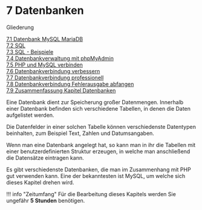 # 7 Datenbanken

Gliederung

[7.1 Datenbank MySQL MariaDB](7.1DatenbankMySQLMariaDB.md)<br>
[7.2 SQL](7.2SQL.md)<br>
[7.3 SQL - Beispiele](7.3SQLBeispiele.md)<br>
[7.4 Datenbankverwaltung mit phpMyAdmin](7.4DatenbankverwaltungmitphpMyAdmin.md)<br>
[7.5 PHP und MySQL verbinden](7.5PHPundMySQLverbinden.md)<br>
[7.6 Datenbankverbindung verbessern](7.6Datenbankverbindungverbessern.md)<br>
[7.7 Datenbankverbindung professionell](7.7Datenbankverbindungprofessionell.md)<br>
[7.8 Datenbankverbindung Fehlerausgabe abfangen](7.8DatenbankverbindungFehlerausgabeabfangen.md)<br>
[7.9 Zusammenfassung Kapitel Datenbanken](7.9ZusammenfassungKapitelDatenbanken.md)<br>


Eine Datenbank dient zur Speicherung großer Datenmengen. Innerhalb einer Datenbank befinden sich verschiedene Tabellen, in denen die Daten aufgelistet werden.

Die Datenfelder in einer solchen Tabelle können verschiedenste Datentypen beinhalten, zum Beispiel Text, Zahlen und Datumsangaben.

Wenn man eine Datenbank angelegt hat, so kann man in ihr die Tabellen mit einer benutzerdefinierten Struktur erzeugen, in welche man anschließend die Datensätze eintragen kann.

Es gibt verschiedenste Datenbanken, die man im Zusammenhang mit PHP gut verwenden kann. Eine der bekanntesten ist MySQL, um welche sich dieses Kapitel drehen wird.

!!! info "Zeitumfang"
    Für die Bearbeitung dieses Kapitels werden Sie ungefähr **5 Stunden** benötigen.
